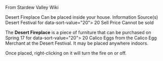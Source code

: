 From Stardew Valley Wiki

Desert Fireplace Can be placed inside your house. Information Source(s) Desert Festival for data-sort-value="20"&gt; 20 Sell Price Cannot be sold

The **Desert Fireplace** is a piece of furniture that can be purchased on Spring 17 for data-sort-value="20"&gt; 20 Calico Eggs from the Calico Egg Merchant at the Desert Festival. It may be placed anywhere indoors.

Once placed, right-clicking on it will turn the fire on or off.